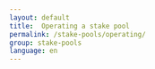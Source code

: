 ```yaml
---
layout: default
title:  Operating a stake pool
permalink: /stake-pools/operating/
group: stake-pools
language: en
---
```

